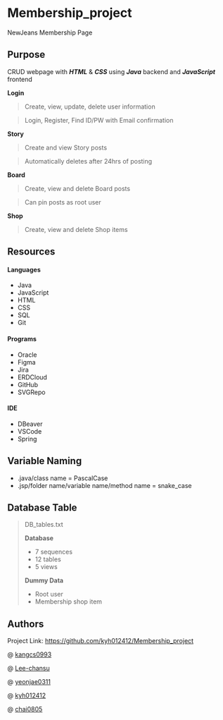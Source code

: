 # Membership_project
NewJeans Membership Page

## Purpose
CRUD webpage with **_HTML_** & **_CSS_** using **_Java_** backend and **_JavaScript_** frontend

**Login**

> Create, view, update, delete user information

> Login, Register, Find ID/PW with Email confirmation

**Story**

> Create and view Story posts

> Automatically deletes after 24hrs of posting

**Board**

> Create, view and delete Board posts

> Can pin posts as root user

**Shop**

> Create, view  and delete Shop items

## Resources

#### Languages
 - Java
 - JavaScript
 - HTML
 - CSS
 - SQL
 - Git

#### Programs
 - Oracle
 - Figma
 - Jira
 - ERDCloud
 - GitHub
 - SVGRepo

#### IDE
 - DBeaver
 - VSCode
 - Spring
 
## Variable Naming
 - .java/class name = PascalCase
 - .jsp/folder name/variable name/method name = snake_case

## Database Table

> DB_tables.txt
> 
> **Database**
> - 7 sequences
> - 12 tables
> - 5 views
> 
> **Dummy Data**
> - Root user
> - Membership shop item

## Authors

Project Link: https://github.com/kyh012412/Membership_project

@ [kangcs0993](https://github.com/kangcs0993)

@ [Lee-chansu](https://github.com/Lee-chansu)

@ [yeonjae0311](https://github.com/yeonjae0311)

@ [kyh012412](https://github.com/kyh012412)

@ [chai0805](https://github.com/chai0805)